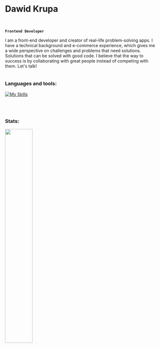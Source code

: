 # Dawid Krupa

<br />

**`Frontend Developer`**

I am a front-end developer and creator of real-life problem-solving apps. I have a technical background and e-commerce experience, which gives me a wide perspective on challenges and problems that need solutions. Solutions that can be solved with good code. I believe that the way to success is by collaborating with great people instead of competing with them. Let's talk!

#

### Languages and tools:
[![My Skills](https://skillicons.dev/icons?i=js,ts,react,nextjs,express,nodejs,sass,tailwind,materialui,html,css,git,github,figma,ps)](https://skillicons.dev)

<br />

#

### Stats:

<img align="left" width="42.5%" src="https://github-readme-stats.vercel.app/api/top-langs/?username=davidkrupa&layout=compact" />



